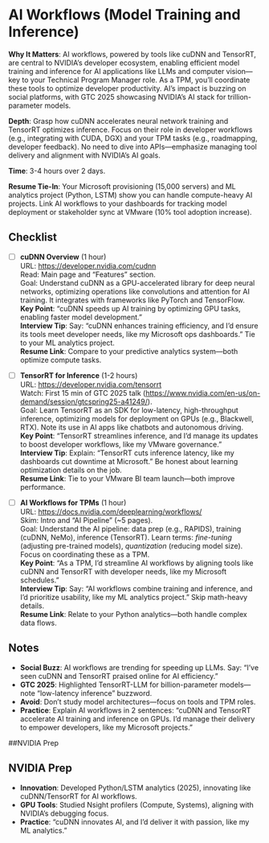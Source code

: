 # AI Workflows (Model Training and Inference)

**Why It Matters**: AI workflows, powered by tools like cuDNN and TensorRT, are central to NVIDIA’s developer ecosystem, enabling efficient model training and inference for AI applications like LLMs and computer vision—key to your Technical Program Manager role. As a TPM, you’ll coordinate these tools to optimize developer productivity. AI’s impact is buzzing on social platforms, with GTC 2025 showcasing NVIDIA’s AI stack for trillion-parameter models.

**Depth**: Grasp how cuDNN accelerates neural network training and TensorRT optimizes inference. Focus on their role in developer workflows (e.g., integrating with CUDA, DGX) and your TPM tasks (e.g., roadmapping, developer feedback). No need to dive into APIs—emphasize managing tool delivery and alignment with NVIDIA’s AI goals.

**Time**: 3-4 hours over 2 days.

**Resume Tie-In**: Your Microsoft provisioning (15,000 servers) and ML analytics project (Python, LSTM) show you can handle compute-heavy AI projects. Link AI workflows to your dashboards for tracking model deployment or stakeholder sync at VMware (10% tool adoption increase).

## Checklist

- [ ] **cuDNN Overview** (1 hour)  
  URL: https://developer.nvidia.com/cudnn  
  Read: Main page and “Features” section.  
  Goal: Understand cuDNN as a GPU-accelerated library for deep neural networks, optimizing operations like convolutions and attention for AI training. It integrates with frameworks like PyTorch and TensorFlow.  
  **Key Point**: “cuDNN speeds up AI training by optimizing GPU tasks, enabling faster model development.”  
  **Interview Tip**: Say: “cuDNN enhances training efficiency, and I’d ensure its tools meet developer needs, like my Microsoft ops dashboards.” Tie to your ML analytics project.  
  **Resume Link**: Compare to your predictive analytics system—both optimize compute tasks.

- [ ] **TensorRT for Inference** (1-2 hours)  
  URL: https://developer.nvidia.com/tensorrt  
  Watch: First 15 min of GTC 2025 talk (https://www.nvidia.com/en-us/on-demand/session/gtcspring25-a41249/).  
  Goal: Learn TensorRT as an SDK for low-latency, high-throughput inference, optimizing models for deployment on GPUs (e.g., Blackwell, RTX). Note its use in AI apps like chatbots and autonomous driving.  
  **Key Point**: “TensorRT streamlines inference, and I’d manage its updates to boost developer workflows, like my VMware governance.”  
  **Interview Tip**: Explain: “TensorRT cuts inference latency, like my dashboards cut downtime at Microsoft.” Be honest about learning optimization details on the job.  
  **Resume Link**: Tie to your VMware BI team launch—both improve performance.

- [ ] **AI Workflows for TPMs** (1 hour)  
  URL: https://docs.nvidia.com/deeplearning/workflows/  
  Skim: Intro and “AI Pipeline” (~5 pages).  
  Goal: Understand the AI pipeline: data prep (e.g., RAPIDS), training (cuDNN, NeMo), inference (TensorRT). Learn terms: *fine-tuning* (adjusting pre-trained models), *quantization* (reducing model size). Focus on coordinating these as a TPM.  
  **Key Point**: “As a TPM, I’d streamline AI workflows by aligning tools like cuDNN and TensorRT with developer needs, like my Microsoft schedules.”  
  **Interview Tip**: Say: “AI workflows combine training and inference, and I’d prioritize usability, like my ML analytics project.” Skip math-heavy details.  
  **Resume Link**: Relate to your Python analytics—both handle complex data flows.

## Notes
- **Social Buzz**: AI workflows are trending for speeding up LLMs. Say: “I’ve seen cuDNN and TensorRT praised online for AI efficiency.”  
- **GTC 2025**: Highlighted TensorRT-LLM for billion-parameter models—note “low-latency inference” buzzword.  
- **Avoid**: Don’t study model architectures—focus on tools and TPM roles.  
- **Practice**: Explain AI workflows in 2 sentences: “cuDNN and TensorRT accelerate AI training and inference on GPUs. I’d manage their delivery to empower developers, like my Microsoft projects.”

##NVIDIA Prep
## NVIDIA Prep
- **Innovation**: Developed Python/LSTM analytics (2025), innovating like cuDNN/TensorRT for AI workflows.
- **GPU Tools**: Studied Nsight profilers (Compute, Systems), aligning with NVIDIA’s debugging focus.
- **Practice**: “cuDNN innovates AI, and I’d deliver it with passion, like my ML analytics.”